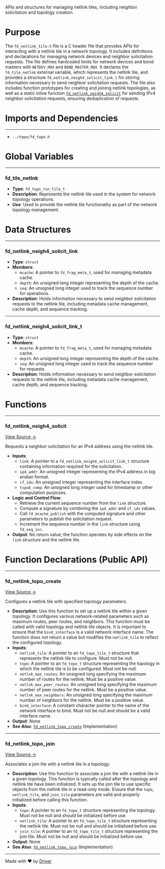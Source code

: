 <!--------------------------------------------------------------------------------->
<!-- IMPORTANT: This file is auto-generated by Driver (https://driver.ai). -------->
<!-- Manual edits may be overwritten on future commits. --------------------------->
<!--------------------------------------------------------------------------------->

APIs and structures for managing netlink tiles, including neighbor solicitation and topology creation.

# Purpose
The `fd_netlink_tile.h` file is a C header file that provides APIs for interacting with a netlink tile in a network topology. It includes definitions and declarations for managing network devices and neighbor solicitation requests. The file defines hardcoded limits for network devices and bond masters with `NETDEV_MAX` and `BOND_MASTER_MAX`. It declares the `fd_tile_netlnk` external variable, which represents the netlink tile, and provides a structure `fd_netlink_neigh4_solicit_link_t` for storing information necessary to send neighbor solicitation requests. The file also includes function prototypes for creating and joining netlink topologies, as well as a static inline function [`fd_netlink_neigh4_solicit`](<#fd_netlink_neigh4_solicit>) for sending IPv4 neighbor solicitation requests, ensuring deduplication of requests.
# Imports and Dependencies

---
- `../topo/fd_topo.h`


# Global Variables

---
### fd\_tile\_netlnk
- **Type**: `fd_topo_run_tile_t`
- **Description**: Represents the netlink tile used in the system for network topology operations.
- **Use**: Used to provide the netlink tile functionality as part of the network topology management.


# Data Structures

---
### fd\_netlink\_neigh4\_solicit\_link
- **Type**: ``struct``
- **Members**:
    - ``mcache``: A pointer to `fd_frag_meta_t`, used for managing metadata cache.
    - ``depth``: An unsigned long integer representing the depth of the cache.
    - ``seq``: An unsigned long integer used to track the sequence number for operations.
- **Description**: Holds information necessary to send neighbor solicitation requests to the netlink tile, including metadata cache management, cache depth, and sequence tracking.


---
### fd\_netlink\_neigh4\_solicit\_link\_t
- **Type**: ``struct``
- **Members**:
    - ``mcache``: A pointer to `fd_frag_meta_t`, used for managing metadata cache.
    - ``depth``: An unsigned long integer representing the depth of the cache.
    - ``seq``: An unsigned long integer used to track the sequence number for requests.
- **Description**: Holds information necessary to send neighbor solicitation requests to the netlink tile, including metadata cache management, cache depth, and sequence tracking.


# Functions

---
### fd\_netlink\_neigh4\_solicit<!-- {{#callable:fd_netlink_neigh4_solicit}} -->
[View Source →](<../../../../../src/disco/netlink/fd_netlink_tile.h#L51>)

Requests a neighbor solicitation for an IPv4 address using the netlink tile.
- **Inputs**:
    - `link`: A pointer to a `fd_netlink_neigh4_solicit_link_t` structure containing information required for the solicitation.
    - `ip4_addr`: An unsigned integer representing the IPv4 address in big endian format.
    - `if_idx`: An unsigned integer representing the interface index.
    - `tspub_comp`: An unsigned long integer used for timestamp or other computation purposes.
- **Logic and Control Flow**:
    - Retrieve the current sequence number from the `link` structure.
    - Compute a signature by combining the `ip4_addr` and `if_idx` values.
    - Call `fd_mcache_publish` with the computed signature and other parameters to publish the solicitation request.
    - Increment the sequence number in the `link` structure using `fd_seq_inc`.
- **Output**: No return value; the function operates by side effects on the `link` structure and the netlink tile.


# Function Declarations (Public API)

---
### fd\_netlink\_topo\_create<!-- {{#callable_declaration:fd_netlink_topo_create}} -->
[View Source →](<../../../../../src/disco/netlink/fd_netlink_tile.h#L32>)

Configures a netlink tile with specified topology parameters.
- **Description**: Use this function to set up a netlink tile within a given topology. It configures various network-related parameters such as maximum routes, peer routes, and neighbors. This function must be called with valid topology and netlink tile objects. It is important to ensure that the `bind_interface` is a valid network interface name. The function does not return a value but modifies the `netlink_tile` to reflect the configured topology.
- **Inputs**:
    - `netlink_tile`: A pointer to an `fd_topo_tile_t` structure that represents the netlink tile to configure. Must not be null.
    - `topo`: A pointer to an `fd_topo_t` structure representing the topology in which the netlink tile is to be configured. Must not be null.
    - `netlnk_max_routes`: An unsigned long specifying the maximum number of routes for the netlink. Must be a positive value.
    - `netlnk_max_peer_routes`: An unsigned long specifying the maximum number of peer routes for the netlink. Must be a positive value.
    - `netlnk_max_neighbors`: An unsigned long specifying the maximum number of neighbors for the netlink. Must be a positive value.
    - `bind_interface`: A constant character pointer to the name of the network interface to bind. Must not be null and should be a valid interface name.
- **Output**: None
- **See Also**: [`fd_netlink_topo_create`](<fd_netlink_tile.c.md#fd_netlink_topo_create>)  (Implementation)


---
### fd\_netlink\_topo\_join<!-- {{#callable_declaration:fd_netlink_topo_join}} -->
[View Source →](<../../../../../src/disco/netlink/fd_netlink_tile.h#L42>)

Associates a join tile with a netlink tile in a topology.
- **Description**: Use this function to associate a join tile with a netlink tile in a given topology. This function is typically called after the topology and netlink tile have been initialized. It sets up the join tile to use specific objects from the netlink tile in a read-only mode. Ensure that the `topo`, `netlink_tile`, and `join_tile` parameters are valid and properly initialized before calling this function.
- **Inputs**:
    - `topo`: A pointer to an `fd_topo_t` structure representing the topology. Must not be null and should be initialized before use.
    - `netlink_tile`: A pointer to an `fd_topo_tile_t` structure representing the netlink tile. Must not be null and should be initialized before use.
    - `join_tile`: A pointer to an `fd_topo_tile_t` structure representing the join tile. Must not be null and should be initialized before use.
- **Output**: None
- **See Also**: [`fd_netlink_topo_join`](<fd_netlink_tile.c.md#fd_netlink_topo_join>)  (Implementation)



---
Made with ❤️ by [Driver](https://www.driver.ai/)
